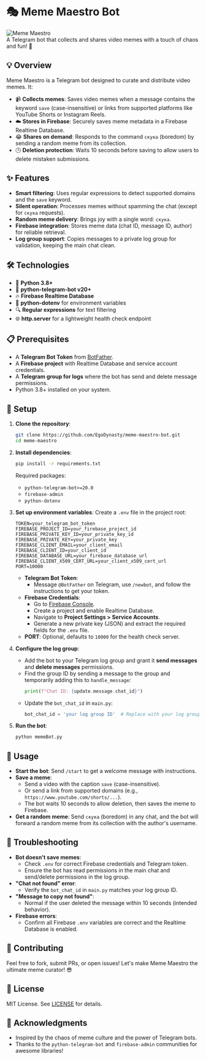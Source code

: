 # 🎭 Meme Maestro Bot

![Meme Maestro](https://img.shields.io/badge/Meme-Maestro-blueviolet?style=flat-square)  
A Telegram bot that collects and shares video memes with a touch of chaos and fun! 🚀

## 💡 Overview

Meme Maestro is a Telegram bot designed to curate and distribute video memes. It:

- 📹 **Collects memes**: Saves video memes when a message contains the keyword `save` (case-insensitive) or links from supported platforms like YouTube Shorts or Instagram Reels.
- ☁️ **Stores in Firebase**: Securely saves meme metadata in a Firebase Realtime Database.
- 😂 **Shares on demand**: Responds to the command `скука` (boredom) by sending a random meme from its collection.
- 🕒 **Deletion protection**: Waits 10 seconds before saving to allow users to delete mistaken submissions.

## ✨ Features

- **Smart filtering**: Uses regular expressions to detect supported domains and the `save` keyword.
- **Silent operation**: Processes memes without spamming the chat (except for `скука` requests).
- **Random meme delivery**: Brings joy with a single word: `скука`.
- **Firebase integration**: Stores meme data (chat ID, message ID, author) for reliable retrieval.
- **Log group support**: Copies messages to a private log group for validation, keeping the main chat clean.

## 🛠️ Technologies

- 🐍 **Python 3.8+**
- 🤖 **python-telegram-bot v20+**
- 🔥 **Firebase Realtime Database**
- 📜 **python-dotenv** for environment variables
- 🔍 **Regular expressions** for text filtering
- 🌐 **http.server** for a lightweight health check endpoint

## 📋 Prerequisites

- A **Telegram Bot Token** from [BotFather](https://t.me/BotFather).
- A **Firebase project** with Realtime Database and service account credentials.
- A **Telegram group for logs** where the bot has send and delete message permissions.
- Python 3.8+ installed on your system.

## 🚀 Setup

1. **Clone the repository**:
   ```bash
   git clone https://github.com/EgoDynasty/meme-maestro-bot.git
   cd meme-maestro
   ```

2. **Install dependencies**:
   ```bash
   pip install -r requirements.txt
   ```
   Required packages:
   - `python-telegram-bot>=20.0`
   - `firebase-admin`
   - `python-dotenv`

3. **Set up environment variables**:
   Create a `.env` file in the project root:
   ```env
   TOKEN=your_telegram_bot_token
   FIREBASE_PROJECT_ID=your_firebase_project_id
   FIREBASE_PRIVATE_KEY_ID=your_private_key_id
   FIREBASE_PRIVATE_KEY=your_private_key
   FIREBASE_CLIENT_EMAIL=your_client_email
   FIREBASE_CLIENT_ID=your_client_id
   FIREBASE_DATABASE_URL=your_firebase_database_url
   FIREBASE_CLIENT_X509_CERT_URL=your_client_x509_cert_url
   PORT=10000
   ```

   - **Telegram Bot Token**:
     - Message `@BotFather` on Telegram, use `/newbot`, and follow the instructions to get your token.
   - **Firebase Credentials**:
     - Go to [Firebase Console](https://console.firebase.google.com/).
     - Create a project and enable Realtime Database.
     - Navigate to **Project Settings > Service Accounts**.
     - Generate a new private key (JSON) and extract the required fields for the `.env` file.
   - **PORT**: Optional, defaults to `10000` for the health check server.

4. **Configure the log group**:
   - Add the bot to your Telegram log group and grant it **send messages** and **delete messages** permissions.
   - Find the group ID by sending a message to the group and temporarily adding this to `handle_message`:
     ```python
     print(f"Chat ID: {update.message.chat_id}")
     ```
   - Update the `bot_chat_id` in `main.py`:
     ```python
     bot_chat_id = 'your log group ID'  # Replace with your log group ID
     ```

5. **Run the bot**:
   ```bash
   python memeBot.py
   ```

## 📖 Usage

- **Start the bot**:
  Send `/start` to get a welcome message with instructions.
- **Save a meme**:
  - Send a video with the caption `save` (case-insensitive).
  - Or send a link from supported domains (e.g., `https://www.youtube.com/shorts/...`).
  - The bot waits 10 seconds to allow deletion, then saves the meme to Firebase.
- **Get a random meme**:
  Send `скука` (boredom) in any chat, and the bot will forward a random meme from its collection with the author's username.

## 🐛 Troubleshooting

- **Bot doesn't save memes**:
  - Check `.env` for correct Firebase credentials and Telegram token.
  - Ensure the bot has read permissions in the main chat and send/delete permissions in the log group.
- **"Chat not found" error**:
  - Verify the `bot_chat_id` in `main.py` matches your log group ID.
- **"Message to copy not found"**:
  - Normal if the user deleted the message within 10 seconds (intended behavior).
- **Firebase errors**:
  - Confirm all Firebase `.env` variables are correct and the Realtime Database is enabled.

## 🤝 Contributing

Feel free to fork, submit PRs, or open issues! Let's make Meme Maestro the ultimate meme curator! 😎

## 📜 License

MIT License. See [LICENSE](LICENSE) for details.

## 🌟 Acknowledgments

- Inspired by the chaos of meme culture and the power of Telegram bots.
- Thanks to the `python-telegram-bot` and `firebase-admin` communities for awesome libraries!